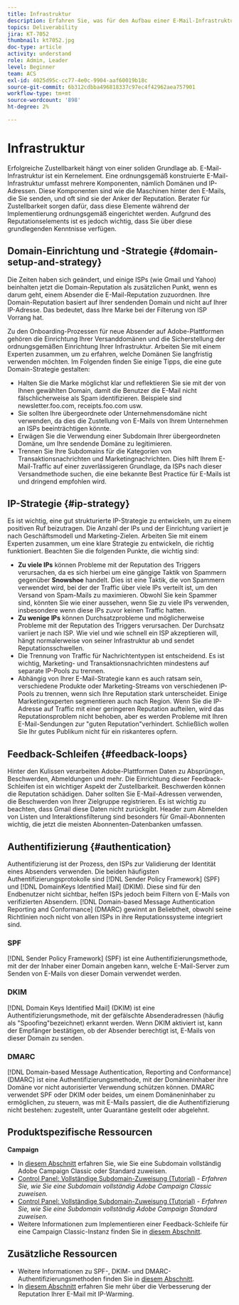 ```yaml
---
title: Infrastruktur
description: Erfahren Sie, was für den Aufbau einer E-Mail-Infrastruktur erforderlich ist.
topics: Deliverability
jira: KT-7052
thumbnail: kt7052.jpg
doc-type: article
activity: understand
role: Admin, Leader
level: Beginner
team: ACS
exl-id: 4025d95c-cc77-4e0c-9904-aaf60019b18c
source-git-commit: 6b312cdbba496818337c97ec4f42962aea757901
workflow-type: tm+mt
source-wordcount: '898'
ht-degree: 2%

---
```


# Infrastruktur

Erfolgreiche Zustellbarkeit hängt von einer soliden Grundlage ab. E-Mail-Infrastruktur ist ein Kernelement. Eine ordnungsgemäß konstruierte E-Mail-Infrastruktur umfasst mehrere Komponenten, nämlich Domänen und IP-Adressen. Diese Komponenten sind wie die Maschinen hinter den E-Mails, die Sie senden, und oft sind sie der Anker der Reputation. Berater für Zustellbarkeit sorgen dafür, dass diese Elemente während der Implementierung ordnungsgemäß eingerichtet werden. Aufgrund des Reputationselements ist es jedoch wichtig, dass Sie über diese grundlegenden Kenntnisse verfügen.

## Domain-Einrichtung und -Strategie {#domain-setup-and-strategy}

Die Zeiten haben sich geändert, und einige ISPs (wie Gmail und Yahoo) beinhalten jetzt die Domain-Reputation als zusätzlichen Punkt, wenn es darum geht, einem Absender die E-Mail-Reputation zuzuordnen. Ihre Domain-Reputation basiert auf Ihrer sendenden Domain und nicht auf Ihrer IP-Adresse. Das bedeutet, dass Ihre Marke bei der Filterung von ISP Vorrang hat.

Zu den Onboarding-Prozessen für neue Absender auf Adobe-Plattformen gehören die Einrichtung Ihrer Versanddomänen und die Sicherstellung der ordnungsgemäßen Einrichtung Ihrer Infrastruktur. Arbeiten Sie mit einem Experten zusammen, um zu erfahren, welche Domänen Sie langfristig verwenden möchten. Im Folgenden finden Sie einige Tipps, die eine gute Domain-Strategie gestalten:

* Halten Sie die Marke möglichst klar und reflektieren Sie sie mit der von Ihnen gewählten Domain, damit die Benutzer die E-Mail nicht fälschlicherweise als Spam identifizieren. Beispiele sind newsletter.foo.com, receipts.foo.com usw.
* Sie sollten Ihre übergeordnete oder Unternehmensdomäne nicht verwenden, da dies die Zustellung von E-Mails von Ihrem Unternehmen an ISPs beeinträchtigen könnte.
* Erwägen Sie die Verwendung einer Subdomain Ihrer übergeordneten Domäne, um Ihre sendende Domäne zu legitimieren.
* Trennen Sie Ihre Subdomains für die Kategorien von Transaktionsnachrichten und Marketingnachrichten. Dies hilft Ihrem E-Mail-Traffic auf einer zuverlässigeren Grundlage, da ISPs nach dieser Versandmethode suchen, die eine bekannte Best Practice für E-Mails ist und dringend empfohlen wird.

## IP-Strategie {#ip-strategy}

Es ist wichtig, eine gut strukturierte IP-Strategie zu entwickeln, um zu einem positiven Ruf beizutragen. Die Anzahl der IPs und der Einrichtung variiert je nach Geschäftsmodell und Marketing-Zielen. Arbeiten Sie mit einem Experten zusammen, um eine klare Strategie zu entwickeln, die richtig funktioniert. Beachten Sie die folgenden Punkte, die wichtig sind:

* **Zu viele IPs** können Probleme mit der Reputation des Triggers verursachen, da es sich hierbei um eine gängige Taktik von Spammern gegenüber **Snowshoe** handelt. Dies ist eine Taktik, die von Spammern verwendet wird, bei der der Traffic über viele IPs verteilt ist, um den Versand von Spam-Mails zu maximieren. Obwohl Sie kein Spammer sind, könnten Sie wie einer aussehen, wenn Sie zu viele IPs verwenden, insbesondere wenn diese IPs zuvor keinen Traffic hatten.
* **Zu wenige IPs** können Durchsatzprobleme und möglicherweise Probleme mit der Reputation des Triggers verursachen. Der Durchsatz variiert je nach ISP. Wie viel und wie schnell ein ISP akzeptieren will, hängt normalerweise von seiner Infrastruktur ab und sendet Reputationsschwellen.
* Die Trennung von Traffic für Nachrichtentypen ist entscheidend. Es ist wichtig, Marketing- und Transaktionsnachrichten mindestens auf separate IP-Pools zu trennen.
* Abhängig von Ihrer E-Mail-Strategie kann es auch ratsam sein, verschiedene Produkte oder Marketing-Streams von verschiedenen IP-Pools zu trennen, wenn sich Ihre Reputation stark unterscheidet. Einige Marketingexperten segmentieren auch nach Region. Wenn Sie die IP-Adresse auf Traffic mit einer geringeren Reputation aufteilen, wird das Reputationsproblem nicht behoben, aber es werden Probleme mit Ihren E-Mail-Sendungen zur &quot;guten Reputation&quot;verhindert. Schließlich wollen Sie Ihr gutes Publikum nicht für ein riskanteres opfern.

## Feedback-Schleifen {#feedback-loops}

Hinter den Kulissen verarbeiten Adobe-Plattformen Daten zu Absprüngen, Beschwerden, Abmeldungen und mehr. Die Einrichtung dieser Feedback-Schleifen ist ein wichtiger Aspekt der Zustellbarkeit. Beschwerden können die Reputation schädigen. Daher sollten Sie E-Mail-Adressen verwenden, die Beschwerden von Ihrer Zielgruppe registrieren. Es ist wichtig zu beachten, dass Gmail diese Daten nicht zurückgibt. Header zum Abmelden von Listen und Interaktionsfilterung sind besonders für Gmail-Abonnenten wichtig, die jetzt die meisten Abonnenten-Datenbanken umfassen.

## Authentifizierung {#authentication}

Authentifizierung ist der Prozess, den ISPs zur Validierung der Identität eines Absenders verwenden. Die beiden häufigsten Authentifizierungsprotokolle sind [!DNL Sender Policy Framework] (SPF) und [!DNL DomainKeys Identified Mail] (DKIM). Diese sind für den Endbenutzer nicht sichtbar, helfen ISPs jedoch beim Filtern von E-Mails von verifizierten Absendern. [!DNL Domain-based Message Authentication Reporting and Conformance] (DMARC) gewinnt an Beliebtheit, obwohl seine Richtlinien noch nicht von allen ISPs in ihre Reputationssysteme integriert sind.

### SPF

[!DNL Sender Policy Framework] (SPF) ist eine Authentifizierungsmethode, mit der der Inhaber einer Domain angeben kann, welche E-Mail-Server zum Senden von E-Mails von dieser Domain verwendet werden.

### DKIM

[!DNL Domain Keys Identified Mail] (DKIM) ist eine Authentifizierungsmethode, mit der gefälschte Absenderadressen (häufig als &quot;Spoofing&quot;bezeichnet) erkannt werden. Wenn DKIM aktiviert ist, kann der Empfänger bestätigen, ob der Absender berechtigt ist, E-Mails von dieser Domain zu senden.

### DMARC

[!DNL Domain-based Message Authentication, Reporting and Conformance] (DMARC) ist eine Authentifizierungsmethode, mit der Domäneninhaber ihre Domäne vor nicht autorisierter Verwendung schützen können. DMARC verwendet SPF oder DKIM oder beides, um einem Domäneninhaber zu ermöglichen, zu steuern, was mit E-Mails passiert, die die Authentifizierung nicht bestehen: zugestellt, unter Quarantäne gestellt oder abgelehnt.

## Produktspezifische Ressourcen

**Campaign**

* In [diesem Abschnitt](/help/additional-resources/ac-domain-name-setup.md) erfahren Sie, wie Sie eine Subdomain vollständig Adobe Campaign Classic oder Standard zuweisen.
* [Control Panel: Vollständige Subdomain-Zuweisung (Tutorial)](https://experienceleague.adobe.com/docs/campaign-classic-learn/control-panel/subdomains-and-certificates/subdomain-delegation.html) - *Erfahren Sie, wie Sie eine Subdomain vollständig Adobe Campaign Classic zuweisen.*
* [Control Panel: Vollständige Subdomain-Zuweisung (Tutorial)](https://experienceleague.adobe.com/docs/campaign-standard-learn/control-panel/subdomains-and-certificates/subdomain-delegation.html) - *Erfahren Sie, wie Sie eine Subdomain vollständig Adobe Campaign Standard zuweisen.*
* Weitere Informationen zum Implementieren einer Feedback-Schleife für eine Campaign Classic-Instanz finden Sie in [diesem Abschnitt](/help/additional-resources/acc-technical-recommendations.md#feedback-loop-acc).

## Zusätzliche Ressourcen

* Weitere Informationen zu SPF-, DKIM- und DMARC-Authentifizierungsmethoden finden Sie in [diesem Abschnitt](/help/additional-resources/authentication.md).
* In [diesem Abschnitt](/help/additional-resources/increase-reputation-with-ip-warming.md) erfahren Sie mehr über die Verbesserung der Reputation Ihrer E-Mail mit IP-Warming.
